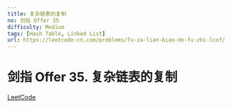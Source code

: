 ```yaml
---
title: 复杂链表的复制
no: 剑指 Offer 35
difficulty: Medium
tags: [Hash Table, Linked List]
url: https://leetcode-cn.com/problems/fu-za-lian-biao-de-fu-zhi-lcof/
---
```


# 剑指 Offer 35. 复杂链表的复制

[LeetCode](https://leetcode-cn.com/problems/fu-za-lian-biao-de-fu-zhi-lcof/)

